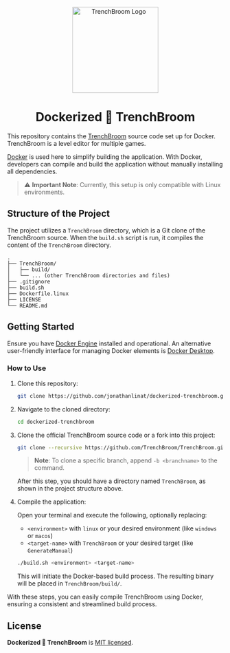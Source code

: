<p align="center">
  <img src="https://github.com/TrenchBroom/TrenchBroom/raw/master/app/resources/graphics/images/AppIcon.png" alt="TrenchBroom Logo" height="200">
</p>

<h1 align="center">Dockerized 🐋 TrenchBroom</h1>

This repository contains the [TrenchBroom](https://github.com/TrenchBroom/TrenchBroom) source code set up for Docker. TrenchBroom is a level editor for multiple games.

[Docker](https://www.docker.com) is used here to simplify building the application. With Docker, developers can compile and build the application without manually installing all dependencies.

> ⚠️ **Important Note**: Currently, this setup is only compatible with Linux environments.

## Structure of the Project

The project utilizes a `TrenchBroom` directory, which is a Git clone of the TrenchBroom source. When the `build.sh` script is run, it compiles the content of the `TrenchBroom` directory.

```text
.
├── TrenchBroom/
│   ├── build/
│   └── ... (other TrenchBroom directories and files)
├── .gitignore
├── build.sh
├── Dockerfile.linux
├── LICENSE
└── README.md
```

## Getting Started

Ensure you have [Docker Engine](https://docs.docker.com/engine/) installed and operational. An alternative user-friendly interface for managing Docker elements is [Docker Desktop](https://docs.docker.com/desktop/).

### How to Use

1. Clone this repository:

   ```bash
   git clone https://github.com/jonathanlinat/dockerized-trenchbroom.git
   ```

2. Navigate to the cloned directory:

   ```bash
   cd dockerized-trenchbroom
   ```

3. Clone the official TrenchBroom source code or a fork into this project:

   ```bash
   git clone --recursive https://github.com/TrenchBroom/TrenchBroom.git
   ```

   > **Note**: To clone a specific branch, append `-b <branchname>` to the command.

   After this step, you should have a directory named `TrenchBroom`, as shown in the project structure above.

4. Compile the application:

   Open your terminal and execute the following, optionally replacing:
   
   - `<environment>` with `linux` or your desired environment (like `windows` or `macos`)
   - `<target-name>` with `TrenchBroom` or your desired target (like `GenerateManual`)

   ```bash
   ./build.sh <environment> <target-name>
   ```

   This will initiate the Docker-based build process. The resulting binary will be placed in `TrenchBroom/build/`.

With these steps, you can easily compile TrenchBroom using Docker, ensuring a consistent and streamlined build process.

## License

**Dockerized 🐋 TrenchBroom** is [MIT licensed](LICENSE).
